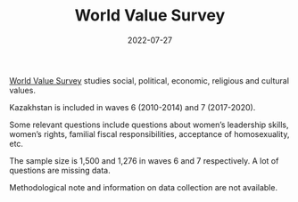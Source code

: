 ﻿---
title: "World Value Survey"
linkTitle: "World Value Survey"
date: 2022-07-27
countries: ["Kazakhstan"]
category: ["INGO"]
tags: ["population", "health", "legal rights"]
date_start: [2010]
date_end: [2020]
data_type: ["survey", "quantitative"] 
language: ["English"]
description: 
  Survey of social, political, economic, religious and cultural values across different communities.
---

[World Value Survey](https://www.worldvaluessurvey.org/WVSOnline.jsp) studies social, political, economic, religious and cultural values. 

Kazakhstan is included in waves 6 (2010-2014) and 7 (2017-2020). 

Some relevant questions include questions about women’s leadership skills, women’s rights, familial fiscal responsibilities, acceptance of homosexuality, etc. 

The sample size is 1,500 and 1,276 in waves 6 and 7 respectively. A lot of questions are missing data. 

Methodological note and information on data collection are not available.
